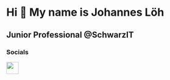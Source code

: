 Hi 👋 My name is Johannes Löh
=============================
Junior Professional @SchwarzIT
-----------------------

### Socials<p align="left"> <a href="https://www.linkedin.com/in/johannes-löh-935b151b3" target="_blank" rel="noreferrer"><img src="https://raw.githubusercontent.com/danielcranney/readme-generator/main/public/icons/socials/linkedin.svg" width="32" height="32" /></a></p>
